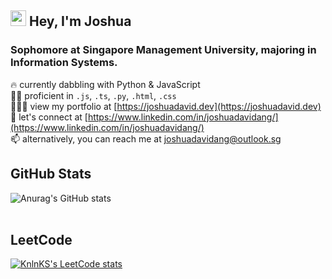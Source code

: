 ## <img src="https://media.giphy.com/media/hvRJCLFzcasrR4ia7z/giphy.gif" width="25"> Hey, I'm Joshua

### Sophomore at Singapore Management University, majoring in Information Systems.

🔥 currently dabbling with Python & JavaScript <br>
✍🏻 proficient in `.js`, `.ts`, `.py`, `.html`, `.css` <br>
👨🏻‍💻 view my portfolio at [https://joshuadavid.dev](https://joshuadavid.dev) <br>
💬 let's connect at [https://www.linkedin.com/in/joshuadavidang/](https://www.linkedin.com/in/joshuadavidang/) <br>
📫 alternatively, you can reach me at joshuadavidang@outlook.sg

## GitHub Stats
![Anurag's GitHub stats](https://github-readme-stats.vercel.app/api?username=joshuadavidang&rank_icon=github&show_icons=true)
<br>
<br>

## LeetCode
[![KnlnKS's LeetCode stats](https://leetcode-stats-six.vercel.app/?username=joshdavidang)](https://github.com/KnlnKS/leetcode-stats)
